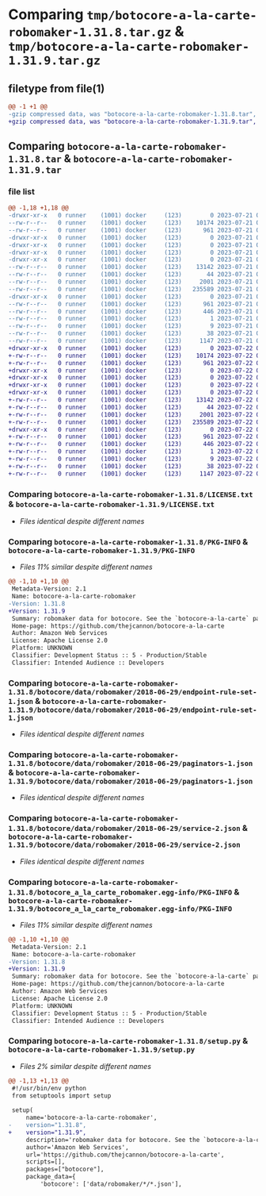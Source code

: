 # Comparing `tmp/botocore-a-la-carte-robomaker-1.31.8.tar.gz` & `tmp/botocore-a-la-carte-robomaker-1.31.9.tar.gz`

## filetype from file(1)

```diff
@@ -1 +1 @@
-gzip compressed data, was "botocore-a-la-carte-robomaker-1.31.8.tar", last modified: Fri Jul 21 01:21:50 2023, max compression
+gzip compressed data, was "botocore-a-la-carte-robomaker-1.31.9.tar", last modified: Sat Jul 22 01:20:51 2023, max compression
```

## Comparing `botocore-a-la-carte-robomaker-1.31.8.tar` & `botocore-a-la-carte-robomaker-1.31.9.tar`

### file list

```diff
@@ -1,18 +1,18 @@
-drwxr-xr-x   0 runner    (1001) docker     (123)        0 2023-07-21 01:21:50.755471 botocore-a-la-carte-robomaker-1.31.8/
--rw-r--r--   0 runner    (1001) docker     (123)    10174 2023-07-21 01:21:50.000000 botocore-a-la-carte-robomaker-1.31.8/LICENSE.txt
--rw-r--r--   0 runner    (1001) docker     (123)      961 2023-07-21 01:21:50.755471 botocore-a-la-carte-robomaker-1.31.8/PKG-INFO
-drwxr-xr-x   0 runner    (1001) docker     (123)        0 2023-07-21 01:21:50.751471 botocore-a-la-carte-robomaker-1.31.8/botocore/
-drwxr-xr-x   0 runner    (1001) docker     (123)        0 2023-07-21 01:21:50.751471 botocore-a-la-carte-robomaker-1.31.8/botocore/data/
-drwxr-xr-x   0 runner    (1001) docker     (123)        0 2023-07-21 01:21:50.751471 botocore-a-la-carte-robomaker-1.31.8/botocore/data/robomaker/
-drwxr-xr-x   0 runner    (1001) docker     (123)        0 2023-07-21 01:21:50.755471 botocore-a-la-carte-robomaker-1.31.8/botocore/data/robomaker/2018-06-29/
--rw-r--r--   0 runner    (1001) docker     (123)    13142 2023-07-21 01:21:06.000000 botocore-a-la-carte-robomaker-1.31.8/botocore/data/robomaker/2018-06-29/endpoint-rule-set-1.json
--rw-r--r--   0 runner    (1001) docker     (123)       44 2023-07-21 01:21:06.000000 botocore-a-la-carte-robomaker-1.31.8/botocore/data/robomaker/2018-06-29/examples-1.json
--rw-r--r--   0 runner    (1001) docker     (123)     2001 2023-07-21 01:21:06.000000 botocore-a-la-carte-robomaker-1.31.8/botocore/data/robomaker/2018-06-29/paginators-1.json
--rw-r--r--   0 runner    (1001) docker     (123)   235589 2023-07-21 01:21:06.000000 botocore-a-la-carte-robomaker-1.31.8/botocore/data/robomaker/2018-06-29/service-2.json
-drwxr-xr-x   0 runner    (1001) docker     (123)        0 2023-07-21 01:21:50.755471 botocore-a-la-carte-robomaker-1.31.8/botocore_a_la_carte_robomaker.egg-info/
--rw-r--r--   0 runner    (1001) docker     (123)      961 2023-07-21 01:21:50.000000 botocore-a-la-carte-robomaker-1.31.8/botocore_a_la_carte_robomaker.egg-info/PKG-INFO
--rw-r--r--   0 runner    (1001) docker     (123)      446 2023-07-21 01:21:50.000000 botocore-a-la-carte-robomaker-1.31.8/botocore_a_la_carte_robomaker.egg-info/SOURCES.txt
--rw-r--r--   0 runner    (1001) docker     (123)        1 2023-07-21 01:21:50.000000 botocore-a-la-carte-robomaker-1.31.8/botocore_a_la_carte_robomaker.egg-info/dependency_links.txt
--rw-r--r--   0 runner    (1001) docker     (123)        9 2023-07-21 01:21:50.000000 botocore-a-la-carte-robomaker-1.31.8/botocore_a_la_carte_robomaker.egg-info/top_level.txt
--rw-r--r--   0 runner    (1001) docker     (123)       38 2023-07-21 01:21:50.755471 botocore-a-la-carte-robomaker-1.31.8/setup.cfg
--rw-r--r--   0 runner    (1001) docker     (123)     1147 2023-07-21 01:21:50.000000 botocore-a-la-carte-robomaker-1.31.8/setup.py
+drwxr-xr-x   0 runner    (1001) docker     (123)        0 2023-07-22 01:20:51.845332 botocore-a-la-carte-robomaker-1.31.9/
+-rw-r--r--   0 runner    (1001) docker     (123)    10174 2023-07-22 01:20:51.000000 botocore-a-la-carte-robomaker-1.31.9/LICENSE.txt
+-rw-r--r--   0 runner    (1001) docker     (123)      961 2023-07-22 01:20:51.845332 botocore-a-la-carte-robomaker-1.31.9/PKG-INFO
+drwxr-xr-x   0 runner    (1001) docker     (123)        0 2023-07-22 01:20:51.841332 botocore-a-la-carte-robomaker-1.31.9/botocore/
+drwxr-xr-x   0 runner    (1001) docker     (123)        0 2023-07-22 01:20:51.841332 botocore-a-la-carte-robomaker-1.31.9/botocore/data/
+drwxr-xr-x   0 runner    (1001) docker     (123)        0 2023-07-22 01:20:51.841332 botocore-a-la-carte-robomaker-1.31.9/botocore/data/robomaker/
+drwxr-xr-x   0 runner    (1001) docker     (123)        0 2023-07-22 01:20:51.841332 botocore-a-la-carte-robomaker-1.31.9/botocore/data/robomaker/2018-06-29/
+-rw-r--r--   0 runner    (1001) docker     (123)    13142 2023-07-22 01:20:09.000000 botocore-a-la-carte-robomaker-1.31.9/botocore/data/robomaker/2018-06-29/endpoint-rule-set-1.json
+-rw-r--r--   0 runner    (1001) docker     (123)       44 2023-07-22 01:20:09.000000 botocore-a-la-carte-robomaker-1.31.9/botocore/data/robomaker/2018-06-29/examples-1.json
+-rw-r--r--   0 runner    (1001) docker     (123)     2001 2023-07-22 01:20:09.000000 botocore-a-la-carte-robomaker-1.31.9/botocore/data/robomaker/2018-06-29/paginators-1.json
+-rw-r--r--   0 runner    (1001) docker     (123)   235589 2023-07-22 01:20:09.000000 botocore-a-la-carte-robomaker-1.31.9/botocore/data/robomaker/2018-06-29/service-2.json
+drwxr-xr-x   0 runner    (1001) docker     (123)        0 2023-07-22 01:20:51.845332 botocore-a-la-carte-robomaker-1.31.9/botocore_a_la_carte_robomaker.egg-info/
+-rw-r--r--   0 runner    (1001) docker     (123)      961 2023-07-22 01:20:51.000000 botocore-a-la-carte-robomaker-1.31.9/botocore_a_la_carte_robomaker.egg-info/PKG-INFO
+-rw-r--r--   0 runner    (1001) docker     (123)      446 2023-07-22 01:20:51.000000 botocore-a-la-carte-robomaker-1.31.9/botocore_a_la_carte_robomaker.egg-info/SOURCES.txt
+-rw-r--r--   0 runner    (1001) docker     (123)        1 2023-07-22 01:20:51.000000 botocore-a-la-carte-robomaker-1.31.9/botocore_a_la_carte_robomaker.egg-info/dependency_links.txt
+-rw-r--r--   0 runner    (1001) docker     (123)        9 2023-07-22 01:20:51.000000 botocore-a-la-carte-robomaker-1.31.9/botocore_a_la_carte_robomaker.egg-info/top_level.txt
+-rw-r--r--   0 runner    (1001) docker     (123)       38 2023-07-22 01:20:51.845332 botocore-a-la-carte-robomaker-1.31.9/setup.cfg
+-rw-r--r--   0 runner    (1001) docker     (123)     1147 2023-07-22 01:20:51.000000 botocore-a-la-carte-robomaker-1.31.9/setup.py
```

### Comparing `botocore-a-la-carte-robomaker-1.31.8/LICENSE.txt` & `botocore-a-la-carte-robomaker-1.31.9/LICENSE.txt`

 * *Files identical despite different names*

### Comparing `botocore-a-la-carte-robomaker-1.31.8/PKG-INFO` & `botocore-a-la-carte-robomaker-1.31.9/PKG-INFO`

 * *Files 11% similar despite different names*

```diff
@@ -1,10 +1,10 @@
 Metadata-Version: 2.1
 Name: botocore-a-la-carte-robomaker
-Version: 1.31.8
+Version: 1.31.9
 Summary: robomaker data for botocore. See the `botocore-a-la-carte` package for more info.
 Home-page: https://github.com/thejcannon/botocore-a-la-carte
 Author: Amazon Web Services
 License: Apache License 2.0
 Platform: UNKNOWN
 Classifier: Development Status :: 5 - Production/Stable
 Classifier: Intended Audience :: Developers
```

### Comparing `botocore-a-la-carte-robomaker-1.31.8/botocore/data/robomaker/2018-06-29/endpoint-rule-set-1.json` & `botocore-a-la-carte-robomaker-1.31.9/botocore/data/robomaker/2018-06-29/endpoint-rule-set-1.json`

 * *Files identical despite different names*

### Comparing `botocore-a-la-carte-robomaker-1.31.8/botocore/data/robomaker/2018-06-29/paginators-1.json` & `botocore-a-la-carte-robomaker-1.31.9/botocore/data/robomaker/2018-06-29/paginators-1.json`

 * *Files identical despite different names*

### Comparing `botocore-a-la-carte-robomaker-1.31.8/botocore/data/robomaker/2018-06-29/service-2.json` & `botocore-a-la-carte-robomaker-1.31.9/botocore/data/robomaker/2018-06-29/service-2.json`

 * *Files identical despite different names*

### Comparing `botocore-a-la-carte-robomaker-1.31.8/botocore_a_la_carte_robomaker.egg-info/PKG-INFO` & `botocore-a-la-carte-robomaker-1.31.9/botocore_a_la_carte_robomaker.egg-info/PKG-INFO`

 * *Files 11% similar despite different names*

```diff
@@ -1,10 +1,10 @@
 Metadata-Version: 2.1
 Name: botocore-a-la-carte-robomaker
-Version: 1.31.8
+Version: 1.31.9
 Summary: robomaker data for botocore. See the `botocore-a-la-carte` package for more info.
 Home-page: https://github.com/thejcannon/botocore-a-la-carte
 Author: Amazon Web Services
 License: Apache License 2.0
 Platform: UNKNOWN
 Classifier: Development Status :: 5 - Production/Stable
 Classifier: Intended Audience :: Developers
```

### Comparing `botocore-a-la-carte-robomaker-1.31.8/setup.py` & `botocore-a-la-carte-robomaker-1.31.9/setup.py`

 * *Files 2% similar despite different names*

```diff
@@ -1,13 +1,13 @@
 #!/usr/bin/env python
 from setuptools import setup
 
 setup(
     name='botocore-a-la-carte-robomaker',
-    version="1.31.8",
+    version="1.31.9",
     description='robomaker data for botocore. See the `botocore-a-la-carte` package for more info.',
     author='Amazon Web Services',
     url='https://github.com/thejcannon/botocore-a-la-carte',
     scripts=[],
     packages=["botocore"],
     package_data={
         'botocore': ['data/robomaker/*/*.json'],
```

